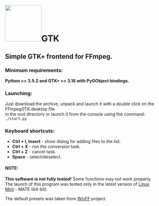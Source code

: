 # <img src="https://trac.ffmpeg.org/ffmpeg-logo.png" width="120" />GTK                                   
## Simple GTK+ frontend for FFmpeg.

### Minimum requirements:
**Python >= 3.5.2 and GTK+ >= 3.16 with PyGObject bindings.**                                                           

### Launching:                                                                                                           
Just download the archive, unpack and launch it with a double click on the FFmpegGTK.desktop file                       
in the root directory or launch it from the console using the command: ```./start.py```                                 

### Keyboard shortcuts:                                                                                                                
* **Ctrl + I, Insert** - show dialog for adding files to the list.                                                                         
* **Ctrl + X** - run the conversion task.                                                                                                                                                                   
* **Ctrl + Z** - cancel task.                                                                                                                                                                                                                                                                                                                                                                                                                                                                                                                                                                                                                                                                                                                                                                                                                                                                                                                                                                                                                                                                                                                                                             
* **Space** - select/deselect.                                                                                                                                                                                                                                                                                                                                                                                                                                                                                                                                                                                

#### NOTE:
**This software is not fully tested!** Some functions may not work properly.                                     
The launch of this program was tested only in the latest version of [Linux Mint](https://linuxmint.com/) - MATE (64-bit).                               

The default presets was taken from [WinFF](https://github.com/WinFF/winff) project.                                     